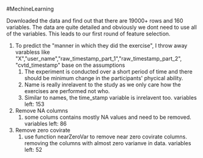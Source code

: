 #MechineLearning

Downloaded the data and find out that there are 19000+ rows and 160 variables.
The data are quite detailed and obviously we dont need to use all of the variables. This leads to our first round of feature selection.
  1. To predict the "manner in which they did the exercise", I throw away varabless like "X","user_name","raw_timestamp_part_1","raw_timestamp_part_2", "cvtd_timestamp" base  on the assumptions
      1. The experiment is conducted over a short period of time and there should be minimum change in the participants' phycical ability.
      2. Name is really inrelavent to the study as we only care how the exercises are performed not who.
      3. Similar to names, the time_stamp variable is inrelavent too.
      variables left: 153
  2. Remove NA columns
      1. some colums contains mostly NA values and need to be removed.
      variables left: 86
  3. Remove zero covirate
      1. use function nearZeroVar to remove near zero covirate columns.
         removing the columns with almost zero varianve in data.
         variables left: 52


